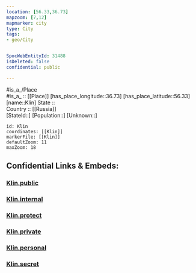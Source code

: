 ```yaml
---
location: [56.33,36.73] 
mapzoom: [7,12] 
mapmarker: city 
type: City
tags:
- geo/City


SpocWebEntityId: 31488
isDeleted: false
confidential: public

---
```

#is_a_/Place  
#is_a_ :: [[Place]] 
[has_place_longitude::36.73] 
[has_place_latitude::56.33] 
[name::Klin] 
State ::  
Country :: [[Russia]]  
[StateId::] 
[Population::] 
[Unknown::] 


```leaflet
id: Klin
coordinates: [[Klin]] 
markerFile: [[Klin]] 
defaultZoom: 11 
maxZoom: 18
```


## Confidential Links & Embeds: 

### [Klin.public](/_public/\Earth\Continent\Europe\Europe~East\Russia\Russia~Central\Moscow_Oblast\CityKlin.public.md) 

### [Klin.internal](/_internal/\Earth\Continent\Europe\Europe~East\Russia\Russia~Central\Moscow_Oblast\CityKlin.internal.md) 

### [Klin.protect](/_protect/\Earth\Continent\Europe\Europe~East\Russia\Russia~Central\Moscow_Oblast\CityKlin.protect.md) 

### [Klin.private](/_private/\Earth\Continent\Europe\Europe~East\Russia\Russia~Central\Moscow_Oblast\CityKlin.private.md) 

### [Klin.personal](/_personal/\Earth\Continent\Europe\Europe~East\Russia\Russia~Central\Moscow_Oblast\CityKlin.personal.md) 

### [Klin.secret](/_secret/\Earth\Continent\Europe\Europe~East\Russia\Russia~Central\Moscow_Oblast\CityKlin.secret.md)

